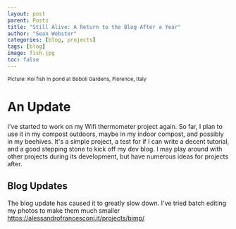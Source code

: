 ```yaml
---
layout: post
parent: Posts
title: "Still Alive: A Return to the Blog After a Year"
author: "Sean Webster"
categories: [blog, projects]
tags: [blog]
image: fish.jpg
toc: false
---
```

<sup>Picture: Koi fish in pond at Boboli Gardens, Florence, Italy</sup>

# An Update
I've started to work on my Wifi thermometer project again. So far, I plan to use it in my compost outdoors, maybe in my indoor compost, and possibly in my beehives. It's a simple project, a test for if I can write a decent tutorial, and a good stepping stone to kick off my dev blog. I may play around with other projects during its development, but have numerous ideas for projects after.

## Blog Updates
The blog update has caused it to greatly slow down. I've tried batch editing my photos to make them much smaller
https://alessandrofrancesconi.it/projects/bimp/